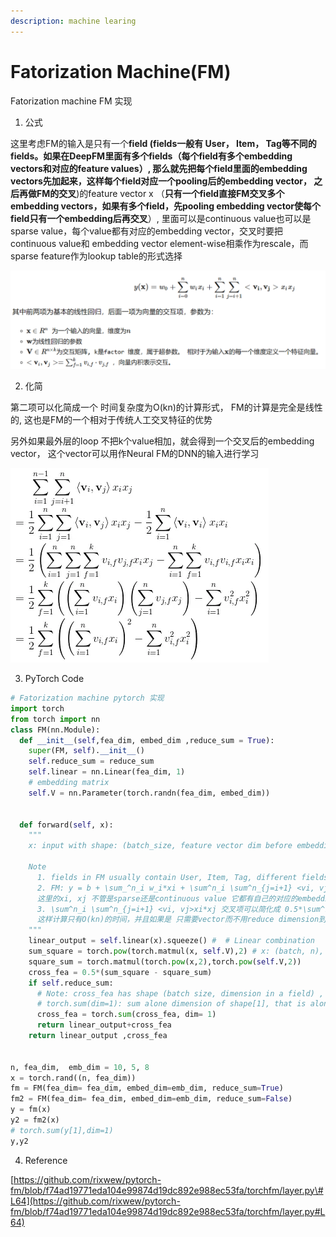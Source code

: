 ```yaml
---
description: machine learing
---
```


# Fatorization Machine\(FM\)

Fatorization machine FM 实现

1. 公式

这里考虑FM的输入是只有一个**field \(fields一般有 User， Item， Tag等不同的fields。如果在DeepFM里面有多个fields（每个field有多个embedding vectors和对应的feature values）, 那么就先把每个field里面的embedding vectors先加起来，这样每个field对应一个pooling后的embedding vector， 之后再做FM的交叉**\)的feature vector x （**只有一个field直接FM交叉多个embedding vectors，如果有多个field，先pooling embedding vector使每个field只有一个embedding后再交叉**）, 里面可以是continuous value也可以是sparse value，每个value都有对应的embedding vector，交叉时要把continuous value和 embedding vector element-wise相乘作为rescale，而sparse feature作为lookup table的形式选择

![](../.gitbook/assets/image%20%281%29.png)

2. 化简

第二项可以化简成一个 时间复杂度为O\(kn\)的计算形式， FM的计算是完全是线性的, 这也是FM的一个相对于传统人工交叉特征的优势

另外如果最外层的loop 不把k个value相加，就会得到一个交叉后的embedding vector， 这个vector可以用作Neural FM的DNN的输入进行学习



![](../.gitbook/assets/image.png)



3. PyTorch Code

```python
# Fatorization machine pytorch 实现
import torch
from torch import nn
class FM(nn.Module):
  def __init__(self,fea_dim, embed_dim ,reduce_sum = True):
    super(FM, self).__init__()
    self.reduce_sum = reduce_sum
    self.linear = nn.Linear(fea_dim, 1)
    # embedding matrix
    self.V = nn.Parameter(torch.randn(fea_dim, embed_dim))


  def forward(self, x):
    """
    x: input with shape: (batch_size, feature vector dim before embedding)

    Note
      1. fields in FM usually contain User, Item, Tag, different fields mean different profile of user, item, other factor
      2. FM: y = b + \sum_^n_i w_i*xi + \sum^n_i \sum^n_{j=i+1} <vi, vj>xi*xj
      这里的xi, xj 不管是sparse还是continuous value 它都有自己的对应的embedding， 并且是 vi*xi 把这个continuous value 和 embedding rescale
      3. \sum^n_i \sum^n_{j=i+1} <vi, vj>xi*xj 交叉项可以简化成 0.5*\sum^k_f=1 ( (\sum^n_i(vi*xi))^2 - \sum^n_i(vi^2*xi^2) )
      这样计算只有O(kn)的时间，并且如果是 只需要vector而不用reduce dimension到scalar value，就可以简单去掉 \sum^k_f=1 的loop
    """
    linear_output = self.linear(x).squeeze() #  # Linear combination
    sum_square = torch.pow(torch.matmul(x, self.V),2) # x: (batch, n), self.V: (n, embed_dimension)
    square_sum = torch.matmul(torch.pow(x,2),torch.pow(self.V,2))
    cross_fea = 0.5*(sum_square - square_sum)
    if self.reduce_sum:
      # Note: cross_fea has shape (batch size, dimension in a field) , there is only one field
      # torch.sum(dim=1): sum alone dimension of shape[1], that is along dimension of a field
      cross_fea = torch.sum(cross_fea, dim= 1)
      return linear_output+cross_fea
    return linear_output ,cross_fea


n, fea_dim,  emb_dim = 10, 5, 8
x = torch.rand((n, fea_dim))
fm = FM(fea_dim= fea_dim, embed_dim=emb_dim, reduce_sum=True)
fm2 = FM(fea_dim= fea_dim, embed_dim=emb_dim, reduce_sum=False)
y = fm(x)
y2 = fm2(x)
# torch.sum(y[1],dim=1)
y,y2
```



4. Reference

[https://github.com/rixwew/pytorch-fm/blob/f74ad19771eda104e99874d19dc892e988ec53fa/torchfm/layer.py\#L64](https://github.com/rixwew/pytorch-fm/blob/f74ad19771eda104e99874d19dc892e988ec53fa/torchfm/layer.py#L64)

